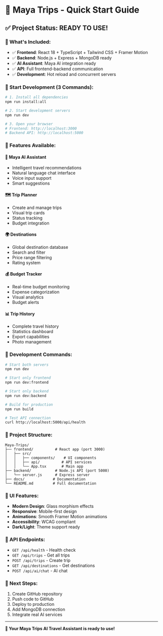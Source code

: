 # 🚀 Maya Trips - Quick Start Guide

## ✅ Project Status: READY TO USE!

### 🎯 What's Included:
- ✅ **Frontend**: React 18 + TypeScript + Tailwind CSS + Framer Motion
- ✅ **Backend**: Node.js + Express + MongoDB ready
- ✅ **AI Assistant**: Maya AI integration ready
- ✅ **API**: Full frontend-backend communication
- ✅ **Development**: Hot reload and concurrent servers

### 🚀 Start Development (3 Commands):

```bash
# 1. Install all dependencies
npm run install:all

# 2. Start development servers
npm run dev

# 3. Open your browser
# Frontend: http://localhost:3000
# Backend API: http://localhost:5000
```

### 🌟 Features Available:

#### 🧠 Maya AI Assistant
- Intelligent travel recommendations
- Natural language chat interface
- Voice input support
- Smart suggestions

#### 🗺️ Trip Planner
- Create and manage trips
- Visual trip cards
- Status tracking
- Budget integration

#### 🌍 Destinations
- Global destination database
- Search and filter
- Price range filtering
- Rating system

#### 💰 Budget Tracker
- Real-time budget monitoring
- Expense categorization
- Visual analytics
- Budget alerts

#### 📊 Trip History
- Complete travel history
- Statistics dashboard
- Export capabilities
- Photo management

### 🔧 Development Commands:

```bash
# Start both servers
npm run dev

# Start only frontend
npm run dev:frontend

# Start only backend
npm run dev:backend

# Build for production
npm run build

# Test API connection
curl http://localhost:5000/api/health
```

### 📁 Project Structure:
```
Maya-Trips/
├── frontend/          # React app (port 3000)
│   ├── src/
│   │   ├── components/    # UI components
│   │   ├── api/          # API services
│   │   └── App.tsx       # Main app
├── backend/           # Node.js API (port 5000)
│   └── server.js      # Express server
├── docs/             # Documentation
└── README.md         # Full documentation
```

### 🎨 UI Features:
- **Modern Design**: Glass morphism effects
- **Responsive**: Mobile-first design
- **Animations**: Smooth Framer Motion animations
- **Accessibility**: WCAG compliant
- **Dark/Light**: Theme support ready

### 🔗 API Endpoints:
- `GET /api/health` - Health check
- `GET /api/trips` - Get all trips
- `POST /api/trips` - Create trip
- `GET /api/destinations` - Get destinations
- `POST /api/ai/chat` - AI chat

### 🚀 Next Steps:
1. Create GitHub repository
2. Push code to GitHub
3. Deploy to production
4. Add MongoDB connection
5. Integrate real AI services

---
**🎉 Your Maya Trips AI Travel Assistant is ready to use!**
